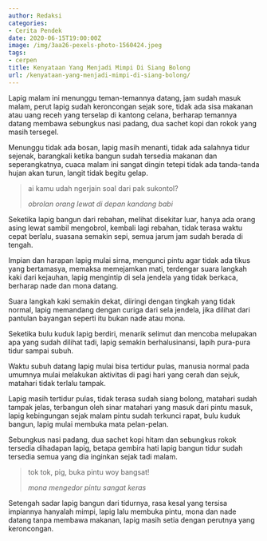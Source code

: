 ```yaml
---
author: Redaksi
categories:
- Cerita Pendek
date: 2020-06-15T19:00:00Z
image: /img/3aa26-pexels-photo-1560424.jpeg
tags:
- cerpen
title: Kenyataan Yang Menjadi Mimpi Di Siang Bolong
url: /kenyataan-yang-menjadi-mimpi-di-siang-bolong/
---
```


Lapig malam ini menunggu teman-temannya datang, jam sudah masuk malam, perut lapig sudah keroncongan sejak sore, tidak ada sisa makanan atau uang receh yang terselap di kantong celana, berharap temannya datang membawa sebungkus nasi padang, dua sachet kopi dan rokok yang masih tersegel.

Menunggu tidak ada bosan, lapig masih menanti, tidak ada salahnya tidur sejenak, barangkali ketika bangun sudah tersedia makanan dan seperangkatnya, cuaca malam ini sangat dingin tetepi tidak ada tanda-tanda hujan akan turun, langit tidak begitu gelap.

<blockquote class="wp-block-quote">
  <p>
    ai kamu udah ngerjain soal dari pak sukontol?
  </p>
  
  <cite>obrolan orang lewat di depan kandang babi</cite>
</blockquote>

Seketika lapig bangun dari rebahan, melihat disekitar luar, hanya ada orang asing lewat sambil mengobrol, kembali lagi rebahan, tidak terasa waktu cepat berlalu, suasana semakin sepi, semua jarum jam sudah berada di tengah.

Impian dan harapan lapig mulai sirna, mengunci pintu agar tidak ada tikus yang bertamasya, memaksa memejamkan mati, terdengar suara langkah kaki dari kejauhan, lapig mengintip di sela jendela yang tidak berkaca, berharap nade dan mona datang.

Suara langkah kaki semakin dekat, diiringi dengan tingkah yang tidak normal, lapig memandang dengan curiga dari sela jendela, jika dilihat dari pantulan bayangan seperti itu bukan nade atau mona.

Seketika bulu kuduk lapig berdiri, menarik selimut dan mencoba melupakan apa yang sudah dilihat tadi, lapig semakin berhalusinansi, lapih pura-pura tidur sampai subuh.

Waktu subuh datang lapig mulai bisa tertidur pulas, manusia normal pada umumnya mulai melakukan aktivitas di pagi hari yang cerah dan sejuk, matahari tidak terlalu tampak.

Lapig masih tertidur pulas, tidak terasa sudah siang bolong, matahari sudah tampak jelas, terbangun oleh sinar matahari yang masuk dari pintu masuk, lapig kebingungan sejak malam pintu sudah terkunci rapat, bulu kuduk bangun, lapig mulai membuka mata pelan-pelan.

Sebungkus nasi padang, dua sachet kopi hitam dan sebungkus rokok tersedia dihadapan lapig, betapa gembira hati lapig bangun tidur sudah tersedia semua yang dia inginkan sejak tadi malam.

<blockquote class="wp-block-quote">
  <p>
    tok tok, pig, buka pintu woy bangsat!
  </p>
  
  <cite>mona mengedor pintu sangat keras</cite>
</blockquote>

Setengah sadar lapig bangun dari tidurnya, rasa kesal yang tersisa impiannya hanyalah mimpi, lapig lalu membuka pintu, mona dan nade datang tanpa membawa makanan, lapig masih setia dengan perutnya yang keroncongan.
